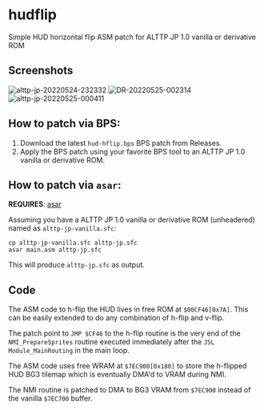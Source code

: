 # hudflip
Simple HUD horizontal flip ASM patch for ALTTP JP 1.0 vanilla or derivative ROM

## Screenshots
![alttp-jp-20220524-232332](https://user-images.githubusercontent.com/538152/170369418-c5e923c2-b4eb-453f-8825-c947fc58e76b.png)
![DR-20220525-002314](https://user-images.githubusercontent.com/538152/170369479-f4c8ff96-49bd-4ab0-a00a-8d8a7bbf9b0e.png)
![alttp-jp-20220525-000411](https://user-images.githubusercontent.com/538152/170369506-a6018d4a-1d10-46f2-ae4f-4eeb32ff8759.png)

## How to patch via BPS:
1. Download the latest `hud-hflip.bps` BPS patch from Releases.
2. Apply the BPS patch using your favorite BPS tool to an ALTTP JP 1.0 vanilla or derivative ROM.

## How to patch via `asar`:
**REQUIRES**: [asar](https://github.com/RPGHacker/asar)

Assuming you have a ALTTP JP 1.0 vanilla or derivative ROM (unheadered) named as `alttp-jp-vanilla.sfc`:

```
cp alttp-jp-vanilla.sfc alttp-jp.sfc
asar main.asm alttp-jp.sfc
```

This will produce `alttp-jp.sfc` as output.

## Code
The ASM code to h-flip the HUD lives in free ROM at `$00CF46[0x7A]`. This can be easily extended to do any combination of h-flip and v-flip.

The patch point to `JMP $CF46` to the h-flip routine is the very end of the `NMI_PrepareSprites` routine executed immediately after the `JSL Module_MainRouting` in the main loop.

The ASM code uses free WRAM at `$7EC900[0x180]` to store the h-flipped HUD BG3 tilemap which is eventually DMA'd to VRAM during NMI.

The NMI routine is patched to DMA to BG3 VRAM from `$7EC900` instead of the vanilla `$7EC700` buffer.

